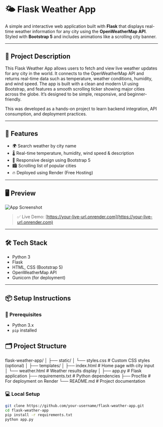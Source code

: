 # 🌤️ Flask Weather App

A simple and interactive web application built with **Flask** that displays real-time weather information for any city using the **OpenWeatherMap API**. Styled with **Bootstrap 5** and includes animations like a scrolling city banner.

---

## 📖 Project Description

This Flask Weather App allows users to fetch and view live weather updates for any city in the world. It connects to the OpenWeatherMap API and returns real-time data such as temperature, weather conditions, humidity, and wind speed. The app is built with a clean and modern UI using Bootstrap, and features a smooth scrolling ticker showing major cities across the globe. It’s designed to be simple, responsive, and beginner-friendly.

This was developed as a hands-on project to learn backend integration, API consumption, and deployment practices.

---

## 🚀 Features

- 🌍 Search weather by city name
- 🌡️ Real-time temperature, humidity, wind speed & description
- 🧭 Responsive design using Bootstrap 5
- 🏙️ Scrolling list of popular cities
- 🔥 Deployed using Render (Free Hosting)

---

## 🖥️ Preview

![App Screenshot](https://your-screenshot-url-if-any)

> ✅ Live Demo: [https://your-live-url.onrender.com](https://your-live-url.onrender.com)

---

## 🛠️ Tech Stack

- Python 3
- Flask
- HTML, CSS (Bootstrap 5)
- OpenWeatherMap API
- Gunicorn (for deployment)

---

## 📦 Setup Instructions

### 🔧 Prerequisites

- Python 3.x
- `pip` installed

## 🗂️ Project Structure

flask-weather-app/
│
├── static/
│   └── styles.css          # Custom CSS styles (optional)
│
├── templates/
│   ├── index.html          # Home page with city input
│   └── weather.html        # Weather results display
│
├── app.py                  # Flask application
├── requirements.txt        # Python dependencies
├── Procfile                # For deployment on Render
└── README.md               # Project documentation


### 💻 Local Setup

```bash
git clone https://github.com/your-username/flask-weather-app.git
cd flask-weather-app
pip install -r requirements.txt
python app.py
